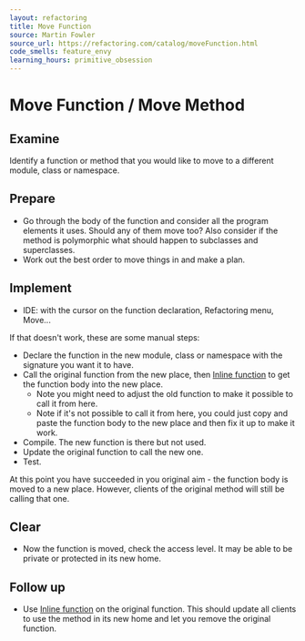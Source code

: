 ```yaml
---
layout: refactoring
title: Move Function
source: Martin Fowler
source_url: https://refactoring.com/catalog/moveFunction.html
code_smells: feature_envy
learning_hours: primitive_obsession
---
```


# Move Function / Move Method

## Examine
Identify a function or method that you would like to move to a different module, class or namespace.

## Prepare
* Go through the body of the function and consider all the program elements it uses. Should any of them move too? Also consider if the method is polymorphic what should happen to subclasses and superclasses.
* Work out the best order to move things in and make a plan.

## Implement
* IDE: with the cursor on the function declaration, Refactoring menu, Move...

If that doesn't work, these are some manual steps:
* Declare the function in the new module, class or namespace with the signature you want it to have.
* Call the original function from the new place, then [Inline function](inline_function.html) to get the function body into the new place.
  * Note you might need to adjust the old function to make it possible to call it from here.
  * Note if it's not possible to call it from here, you could just copy and paste the function body to the new place and then fix it up to make it work.
* Compile. The new function is there but not used.
* Update the original function to call the new one.
* Test.

At this point you have succeeded in you original aim - the function body is moved to a new place. However, clients of the original method will still be calling that one. 

## Clear
* Now the function is moved, check the access level. It may be able to be private or protected in its new home.

## Follow up
* Use [Inline function](inline_function.html) on the original function. This should update all clients to use the method in its new home and let you remove the original function.

